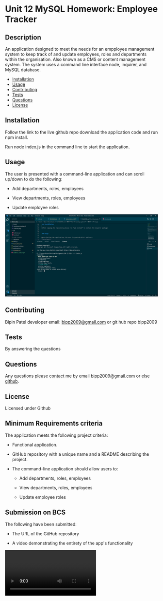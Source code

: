 # Unit 12 MySQL Homework: Employee Tracker

## Description

An application designed to meet the needs for an empployee management system to keep track of and update employees, roles and departments within the organisation. Also known as a CMS or content management system. The system uses a command line interface node, inquirer, and MySQL database.

* [Installation](#installation)
* [Usage](#usage)
* [Contributing](#contributing)
* [Tests](#tests)
* [Questions](#questions)
* [License](#license)

## Installation

Follow the link to the live github repo download the application code and run npm install.

Run node index.js in the command line to start the application.

## Usage

The user is presented with a command-line application and can scroll up/down to do the following:

  * Add departments, roles, employees

  * View departments, roles, employees

  * Update employee roles

![image](https://github.com/bipp2009/Wk-12-SQL/blob/master/image.png)

## Contributing
Bipin Patel developer email: bipp2009@gmail.com or git hub repo bipp2009

## Tests 

By answering the questions

## Questions

Any questions please contact me by email bipp2009@gmail.com or else [github](https://www.github.com/bipp2009).


## License

Licensed under Github

## Minimum Requirements criteria

The application meets the following project criteria:

* Functional application.

* GitHub repository with a unique name and a README describing the project.

* The command-line application should allow users to:

  * Add departments, roles, employees

  * View departments, roles, employees

  * Update employee roles

## Submission on BCS

The following have been submitted:

* The URL of the GitHub repository

* A video demonstrating the entirety of the app's functionality 

![video](https://github.com/bipp2009/Wk-12-SQL/blob/master/walkthru_video.mp4)

